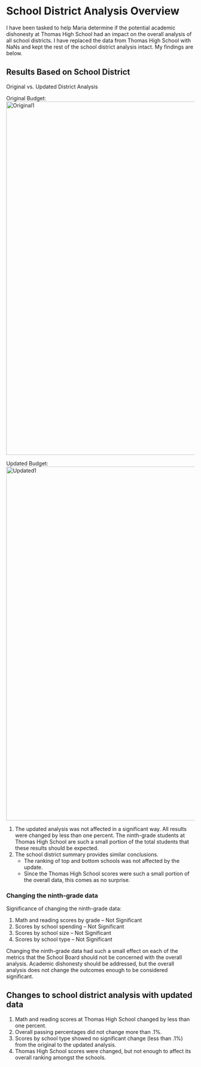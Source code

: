 # School District Analysis Overview

I have been tasked to help Maria determine if the potential academic dishonesty at Thomas High School had an impact on the overall analysis of all school districts.  I have replaced the data from Thomas High School with NaNs and kept the rest of the school district analysis intact. My findings are below.

## Results Based on School District

Original vs. Updated District Analysis

Original Budget:
<img width="942" alt="Original1" src="https://user-images.githubusercontent.com/100809925/161074914-813c70be-2554-48db-9025-1becf34e0016.png">

Updated Budget:
<img width="943" alt="Updated1" src="https://user-images.githubusercontent.com/100809925/161075489-8fdc8902-48da-4f09-b1d5-ed61bce47b17.png">

1.	The updated analysis was not affected in a significant way.  All results were changed by less than one percent.  The ninth-grade students at Thomas High School are such a small portion of the total students that these results should be expected.
2.	The school district summary provides similar conclusions.  
    - The ranking of top and bottom schools was not affected by the update.
    - Since the Thomas High School scores were such a small portion of the overall data, this comes as no surprise.

### Changing the ninth-grade data

Significance of changing the ninth-grade data:
1.	Math and reading scores by grade – Not Significant
2.	Scores by school spending – Not Significant
3.	Scores by school size – Not Significant
4.	Scores by school type – Not Significant

Changing the ninth-grade data had such a small effect on each of the metrics that the School Board should not be concerned with the overall analysis.  Academic dishonesty should be addressed, but the overall analysis does not change the outcomes enough to be considered significant. 


## Changes to school district analysis with updated data

1.	Math and reading scores at Thomas High School changed by less than one percent.
2.  Overall passing percentages did not change more than .1%.
3.	Scores by school type showed no significant change (less than .1%) from the original to the updated analysis.
4.	Thomas High School scores were changed, but not enough to affect its overall ranking amongst the schools.


